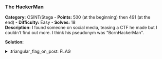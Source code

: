 ### The HackerMan
**Category:** OSINT/Stega - **Points:** 500 (at the beginning) then 491 (at the end) - **Difficulty:** Easy - **Solves:** 18  
**Description:** I found someone on social media, teasing a CTF he made but I couldn't find out more. I think his pseudonym was "BornHackerMan".    

**Solution:**  

<details>
  <summary>:triangular_flag_on_post: FLAG</summary>

  ```
  dvCTF{Z2NjBpvaLnEubB}
  ```
</details>
